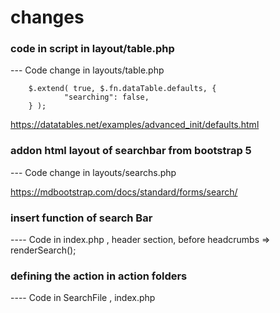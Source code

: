 # changes
### code in script in layout/table.php
  --- Code change in layouts/table.php

		$.extend( true, $.fn.dataTable.defaults, {
				"searching": false,
		} );

  https://datatables.net/examples/advanced_init/defaults.html


### addon html layout of searchbar from bootstrap 5

 --- Code change in layouts/searchs.php

 https://mdbootstrap.com/docs/standard/forms/search/


### insert function of search Bar

---- Code in index.php , header section, before headcrumbs => renderSearch();

### defining the action in action folders


---- Code in SearchFile , index.php


